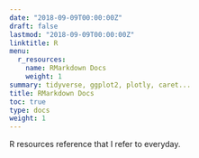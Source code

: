 ```yaml
---
date: "2018-09-09T00:00:00Z"
draft: false
lastmod: "2018-09-09T00:00:00Z"
linktitle: R
menu:
  r_resources:
    name: RMarkdown Docs
    weight: 1
summary: tidyverse, ggplot2, plotly, caret...
title: RMarkdown Docs
toc: true
type: docs
weight: 1
---
```


<!-- need to paste links here for .Rmd rendered .html files -->

R resources reference that I refer to everyday.

<!-- [rmarkdown test](/rmarkdown_statics/R_resources/rmarkdown_static_test.html) -->